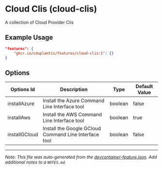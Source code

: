 
# Cloud Clis (cloud-clis)

A collection of Cloud Provider Clis

## Example Usage

```json
"features": {
    "ghcr.io/cduplantis/features/cloud-clis:1": {}
}
```

## Options

| Options Id | Description | Type | Default Value |
|-----|-----|-----|-----|
| installAzure | Install the Azure Command Line Interface tool | boolean | false |
| installAws | Install the AWS Command Line Interface tool | boolean | true |
| installGCloud | Install the Google GCloud Command Line Interface tool | boolean | false |



---

_Note: This file was auto-generated from the [devcontainer-feature.json](https://github.com/cduplantis/features/blob/main/features/src/cloud-clis/devcontainer-feature.json).  Add additional notes to a `NOTES.md`._
